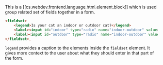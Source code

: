 
This is a [[cs.webdev.frontend.language.html.element.block]] which is used group related set of fields together in a form.

```html
<fieldset>
    <legend>Is your cat an indoor or outdoor cat?</legend>
    <label><input id="indoor" type="radio" name="indoor-outdoor" value="indoor"> Indoor</label>
    <label><input id="outdoor" type="radio" name="indoor-outdoor" value="outdoor"> Outdoor</label>
</fieldset>̦
```

`legend` provides a caption to the elements inside the `fieldset` element. It gives more context to the user about what they should enter in that part of the form.
